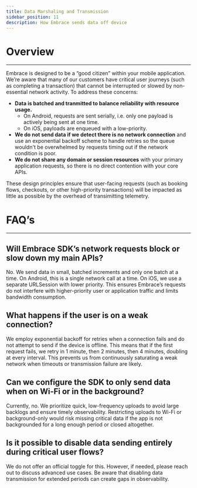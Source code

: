 ```yaml
---
title: Data Marshaling and Transmission
sidebar_position: 11
description: How Embrace sends data off device
---
```


# Overview

---

Embrace is designed to be a “good citizen” within your mobile application. We’re aware that many of our customers have critical user journeys (such as completing a transaction) that cannot be interrupted or slowed by non-essential network activity. To address these concerns:

- **Data is batched and tranmitted to balance reliability with resource usage.**
  - On Android, requests are sent serially, i.e. only one payload is actively being sent at one time.
  - On iOS, payloads are enqueued with a low-priority.
- **We do not send data if we detect there is no network connection** and use an exponential backoff scheme to handle retries so the queue wouldn't be overwhelmed by requests timing out if the network condition is poor.
- **We do not share any domain or session resources** with your primary application requests, so there is no direct contention with your core APIs.

These design principles ensure that user-facing requests (such as booking flows, checkouts, or other high-priority transactions) will be impacted as little as possible by the overhead of transimitting telemetry.

# FAQ’s

---

## **Will Embrace SDK’s network requests block or slow down my main APIs?**

No. We send data in small, batched increments and only one batch at a time. On Android, this is a single network call at a time. On iOS, we use a separate URLSession with lower priority. This ensures Embrace’s requests do not interfere with higher-priority user or application traffic and limits bandwidth consumption.

## **What happens if the user is on a weak connection?**

We employ exponential backoff for retries when a connection fails and do not attempt to send if the device is offline. This means that if the first request fails, we retry in 1 minute, then 2 minutes, then 4 minutes, doubling at every interval. This prevents us from continuously saturating a weak network when timeouts or transmission failure are likely.

## **Can we configure the SDK to only send data when on Wi-Fi or in the background?**

Currently, no. We prioritize quick, low-frequency uploads to avoid large backlogs and ensure timely observability. Restricting uploads to Wi-Fi or background-only would risk missing critical data if the app is not backgrounded for a long enough period or closed altogether.

## **Is it possible to disable data sending entirely during critical user flows?**

We do not offer an official toggle for this. However, if needed, please reach out to discuss advanced use cases. Be aware that disabling data transmission for extended periods can create gaps in observability.
